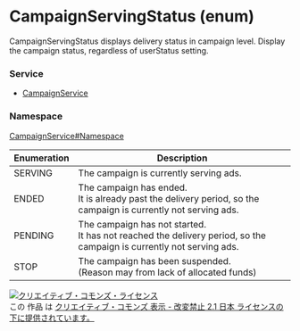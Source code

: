 # CampaignServingStatus (enum)
CampaignServingStatus displays delivery status in campaign level.
Display the campaign status, regardless of userStatus setting.
### Service
+ [CampaignService](../../services/CampaignService.md)

### Namespace
[CampaignService#Namespace](../../services/CampaignService.md#namespace)

| Enumeration | Description | 
|---|---|
| SERVING| The campaign is currently serving ads. |
| ENDED| The campaign has ended.<br>It is already past the delivery period, so the campaign is currently not serving ads. |
| PENDING| The campaign has not started.<br>It has not reached the delivery period, so the campaign is currently not serving ads. |
| STOP| The campaign has been suspended.<br>(Reason may from lack of allocated funds) |

<a rel="license" href="http://creativecommons.org/licenses/by-nd/2.1/jp/"><img alt="クリエイティブ・コモンズ・ライセンス" style="border-width:0" src="https://i.creativecommons.org/l/by-nd/2.1/jp/88x31.png" /></a><br />この 作品 は <a rel="license" href="http://creativecommons.org/licenses/by-nd/2.1/jp/">クリエイティブ・コモンズ 表示 - 改変禁止 2.1 日本 ライセンスの下に提供されています。</a>
